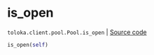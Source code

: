 # is_open
`toloka.client.pool.Pool.is_open` | [Source code](https://github.com/Toloka/toloka-kit/blob/v1.1.1/src/client/pool/__init__.py#L248)

```python
is_open(self)
```

